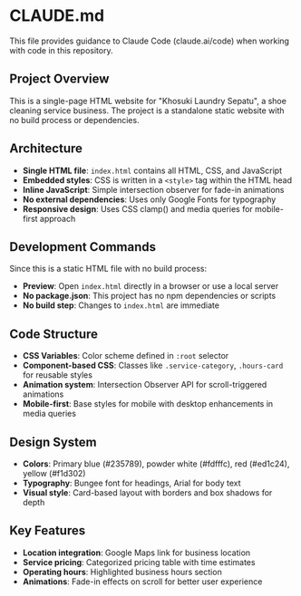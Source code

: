 # CLAUDE.md

This file provides guidance to Claude Code (claude.ai/code) when working with code in this repository.

## Project Overview

This is a single-page HTML website for "Khosuki Laundry Sepatu", a shoe cleaning service business. The project is a standalone static website with no build process or dependencies.

## Architecture

- **Single HTML file**: `index.html` contains all HTML, CSS, and JavaScript
- **Embedded styles**: CSS is written in a `<style>` tag within the HTML head
- **Inline JavaScript**: Simple intersection observer for fade-in animations
- **No external dependencies**: Uses only Google Fonts for typography
- **Responsive design**: Uses CSS clamp() and media queries for mobile-first approach

## Development Commands

Since this is a static HTML file with no build process:
- **Preview**: Open `index.html` directly in a browser or use a local server
- **No package.json**: This project has no npm dependencies or scripts
- **No build step**: Changes to `index.html` are immediate

## Code Structure

- **CSS Variables**: Color scheme defined in `:root` selector
- **Component-based CSS**: Classes like `.service-category`, `.hours-card` for reusable styles
- **Animation system**: Intersection Observer API for scroll-triggered animations
- **Mobile-first**: Base styles for mobile with desktop enhancements in media queries

## Design System

- **Colors**: Primary blue (#235789), powder white (#fdfffc), red (#ed1c24), yellow (#f1d302)
- **Typography**: Bungee font for headings, Arial for body text
- **Visual style**: Card-based layout with borders and box shadows for depth

## Key Features

- **Location integration**: Google Maps link for business location
- **Service pricing**: Categorized pricing table with time estimates
- **Operating hours**: Highlighted business hours section
- **Animations**: Fade-in effects on scroll for better user experience